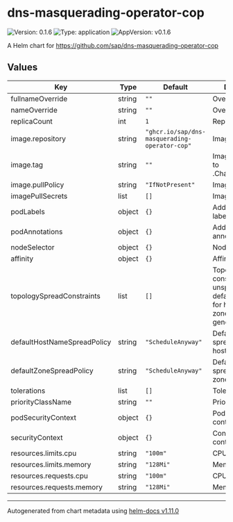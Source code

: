 # dns-masquerading-operator-cop

![Version: 0.1.6](https://img.shields.io/badge/Version-0.1.6-informational?style=flat-square) ![Type: application](https://img.shields.io/badge/Type-application-informational?style=flat-square) ![AppVersion: v0.1.6](https://img.shields.io/badge/AppVersion-v0.1.6-informational?style=flat-square)

A Helm chart for https://github.com/sap/dns-masquerading-operator-cop

## Values

| Key | Type | Default | Description |
|-----|------|---------|-------------|
| fullnameOverride | string | `""` | Override full name |
| nameOverride | string | `""` | Override name |
| replicaCount | int | `1` | Replica count |
| image.repository | string | `"ghcr.io/sap/dns-masquerading-operator-cop"` | Image repository |
| image.tag | string | `""` | Image tag (defauls to .Chart.AppVersion) |
| image.pullPolicy | string | `"IfNotPresent"` | Image pull policy |
| imagePullSecrets | list | `[]` | Image pull secrets |
| podLabels | object | `{}` | Additional pod labels |
| podAnnotations | object | `{}` | Additional pod annotations |
| nodeSelector | object | `{}` | Node selector |
| affinity | object | `{}` | Affinity settings |
| topologySpreadConstraints | list | `[]` | Topology spread constraints (if unspecified, default constraints for hostname and zone will be generated) |
| defaultHostNameSpreadPolicy | string | `"ScheduleAnyway"` | Default topology spread policy for hostname |
| defaultZoneSpreadPolicy | string | `"ScheduleAnyway"` | Default topology spread policy for zone |
| tolerations | list | `[]` | Tolerations |
| priorityClassName | string | `""` | Priority class |
| podSecurityContext | object | `{}` | Pod security context |
| securityContext | object | `{}` | Container security context |
| resources.limits.cpu | string | `"100m"` | CPU limit |
| resources.limits.memory | string | `"128Mi"` | Memory limit |
| resources.requests.cpu | string | `"100m"` | CPU request |
| resources.requests.memory | string | `"128Mi"` | Memory request |

----------------------------------------------
Autogenerated from chart metadata using [helm-docs v1.11.0](https://github.com/norwoodj/helm-docs/releases/v1.11.0)

